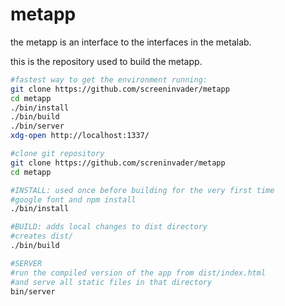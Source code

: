metapp
====

the metapp is an interface to the interfaces in the metalab.

this is the repository used to build the metapp.

```bash
#fastest way to get the environment running:
git clone https://github.com/screeninvader/metapp
cd metapp
./bin/install
./bin/build
./bin/server
xdg-open http://localhost:1337/
```

```bash
#clone git repository
git clone https://github.com/screninvader/metapp 
cd metapp
```

```bash
#INSTALL: used once before building for the very first time
#google font and npm install
./bin/install
```

```bash
#BUILD: adds local changes to dist directory
#creates dist/
./bin/build
```

```bash
#SERVER
#run the compiled version of the app from dist/index.html
#and serve all static files in that directory
bin/server
```
